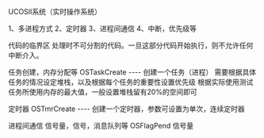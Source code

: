 UCOSII系统（实时操作系统）

1、多进程方式
2、定时器
3、进程间通信
4、中断，优先级等

代码的临界区
处理时不可分割的代码。一旦这部分代码开始执行，则不允许任何中断介入。



任务创建，内存分配等
OSTaskCreate ---- 创建一个任务（进程） 需要根据具体任务的情况设定堆栈，以及根据每个任务的重要性设置优先级
根据实际使用测试任务所使用内存的最大值，一般设置堆栈留有20%的空间即可

定时器
OSTmrCreate ---- 创建一个定时器，参数可设置为单次，连续定时器


进程间通信
信号量，信号，消息队列等
OSFlagPend 信号量

